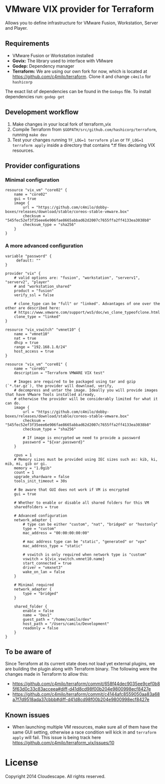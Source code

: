 # VMware VIX provider for Terraform
Allows you to define infrastructure for VMware Fusion, Workstation, Server and Player.

## Requirements
* VMware Fusion or Workstation installed
* **Govix:** The library used to interface with VMware
* **Godep:** Dependency manager
* **Terraform:** We are using our own fork for now, which is located at https://github.com/c4milo/terraform. Clone it and change `c4milo` for `hashicorp`

The exact list of dependencies can be found in the `Godeps` file. To install dependencies run: `godep get`


## Development workflow
1. Make changes in your local fork of terraform_vix
2. Compile Terraform from `$GOPATH/src/github.com/hashicorp/terraform`, running `make dev`
3. Test your changes running `TF_LOG=1 terraform plan` or `TF_LOG=1 terraform apply` inside a directory that contains *.tf files declaring VIX resources.

## Provider configurations

### Minimal configuration
```
resource "vix_vm" "core02" {
	name = "core02"
	gui = true
	image {
        url = "https://github.com/c4milo/dobby-boxes/releases/download/stable/coreos-stable-vmware.box"
        checksum = "545fec52ef3f35eee6e906fae8665abbad62d2007c7655ffa2ff4133ea3038b8"
        checksum_type = "sha256"
    }
}
```

### A more advanced configuration
```
variable "password" {
     default: ""
}

provider "vix" {
    # valid options are: "fusion", "workstation", "serverv1", "serverv2", "player"
    # and "workstation_shared"
    product = "fusion"
    verify_ssl = false

    # clone_type can be "full" or "linked". Advantages of one over the other are described here:
    # https://www.vmware.com/support/ws5/doc/ws_clone_typeofclone.html
    clone_type = "linked"
}

resource "vix_vswitch" "vmnet10" {
    name = "vmnet10"
    nat = true
    dhcp = true
    range = "192.168.1.0/24"
    host_access = true
}

resource "vix_vm" "core01" {
    name = "core01"
    description = "Terraform VMWARE VIX test"

	# Images are required to be packaged using tar and gzip (`*.tar.gz`), the provider will download, verify,
	# decompress and untar the image. Ideally you will provide images that have VMware Tools installed already, 
	# otherwise the provider will be considerably limited for what it can do.
    image {
        url = "https://github.com/c4milo/dobby-boxes/releases/download/stable/coreos-stable-vmware.box"
        checksum = "545fec52ef3f35eee6e906fae8665abbad62d2007c7655ffa2ff4133ea3038b8"
        checksum_type = "sha256"

        # If image is encrypted we need to provide a password
        password = "${var.password}"
    }

    cpus = 1
    # Memory sizes must be provided using IEC sizes such as: kib, ki, mib, mi, gib or gi.
    memory = "1.0gib"
    count = 1
    upgrade_vhardware = false
    tools_init_timeout = 30s

    # Be aware that GUI does not work if VM is encrypted
    gui = true

    # Whether to enable or disable all shared folders for this VM
    sharedfolders = true

    # Advanced configuration
    network_adapter {
        # type can be either "custom", "nat", "bridged" or "hostonly"
	    type = "custom"
	    mac_address = "00:00:00:00:00"

	    # mac address type can be "static", "generated" or "vpx"
	    mac_address_type = "static"

	    # vswitch is only required when network type is "custom"
	    vswitch = ${vix_vswitch.vmnet10.name}
	    start_connected = true
	    driver = "vmxnet3"
	    wake_on_lan = false
    }

    # Minimal required
    network_adapter {
	    type = "bridged"
    }

    shared_folder {
        enable = false
        name = "Dev1"
        guest_path = "/home/camilo/dev"
        host_path = "/Users/camilo/Development"
        readonly = false
    }
}
```

## To be aware of
Since Terraform at its current state does not load yet external plugins, we are building the plugin along with Terraform binary. The following were the changes made in Terraform to allow this:

* https://github.com/c4milo/terraform/commit/658f44dec9035ee9cef0b85f63d0c33c83acceea#diff-d41d8cd98f00b204e9800998ecf8427e
* https://github.com/c4milo/terraform/commit/c4144afc8559050aa83a68a7f7d9518ada37cbbb#diff-d41d8cd98f00b204e9800998ecf8427e


## Known issues
* When launching multiple VM resources, make sure all of them have the same GUI setting, otherwise a race condition will kick in and `terraform apply` will fail. This issue is being track here https://github.com/c4milo/terraform_vix/issues/10

# License
Copyright 2014 Cloudescape. All rights reserved.